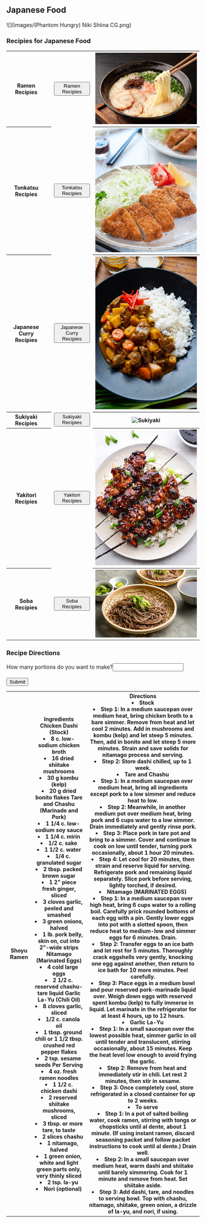 ## Japanese Food
<!---
Markdown Format takes entire column
-->
![](images/(Phantom Hungry) Niki Shiina CG.png)


### Recipies for Japanese Food

<table>
  <tr>
    <th>Ramen Recipies</th>
    <th><td><button onclick="/ramen_recipe.php">Ramen Recipies</button></td>
    <th><img src="/images/ramen.png" alt="Ramen"></th>
  </tr>
  <tr>
    <th>Tonkatsu Recipies</th>
    <th><td><button onclick="/tonkatsu_recipe.php">Tonkatsu Recipies</button></td>
    <th><img src="/images/tonkatsu.png" alt="Tonkatsu"></th>
  </tr>
<tr>
    <th>Japanese Curry Recipies</th>
    <th><td><button onclick="/japanese_curry_recipe.php">Japanese Curry Recipies</button></td>
    <th><img src="/images/japanese-curry.png" alt="Japanese Curry"></th>
  </tr>
  <tr>
    <th>Sukiyaki Recipies</th>
    <th><td><button onclick="/sukiyaki_recipe.php">Sukiyaki Recipies</button></td>
    <th><img src="/images/sukiyaki.png" alt="Sukiyaki"></th>
  </tr>
  <tr>
    <th>Yakitori Recipies</th>
    <th><td><button onclick="/yakitori_recipe.php">Yakitori Recipies</button></td>
    <th><img src="/images/yakitori.png" alt="Yakitori"></th>
  </tr>
  <tr>
    <th>Soba Recipies</th>
    <th><td><button onclick="/soba_recipe.php">Soba Recipies</button></td>
    <th><img src="/images/soba.png" alt="Soba"></th>
  </tr>
</table>


### Recipe Directions
<table>
    <tr>
      <form action="/ramen_recipe.php">
        <label for="fname">How many portions do you want to make?</label>
        <input type="text" id="portions" name="portions"><br><br>
        <input type="submit" value="Submit">
      </form>
    </tr>
    <tr>
      <th>Shoyu Ramen</th>
      <th>Ingredients
            Chicken Dashi (Stock)
              <li>8 c. low-sodium chicken broth
              <li>16 dried shiitake mushrooms
              <li>30 g kombu (kelp)
              <li>20 g dried bonito flakes
            Tare and Chashu (Marinade and Pork)
              <li>1 1/4 c. low-sodium soy sauce
              <li>1 1/4 c. mirin
              <li>1/2 c. sake
              <li>1 1/2 c. water
              <li>1/4 c. granulated sugar
              <li>2 tbsp. packed brown sugar
              <li>1 2" piece fresh ginger, sliced
              <li>3 cloves garlic, peeled and smashed
              <li>3 green onions, halved
              <li>1 lb. pork belly, skin on, cut into 2"-wide strips
            Nitamago (Marinated Eggs)
              <li>4 cold large eggs
              <li>2 1/2 c. reserved chashu-tare liquid
            Garlic La-Yu (Chili Oil)
              <li>8 cloves garlic, sliced
              <li>1/2 c. canola oil
              <li>1 tbsp. ground chili or 1 1/2 tbsp. crushed red pepper flakes
              <li>2 tsp. sesame seeds
            Per Serving
              <li>4 oz. fresh ramen noodles
              <li>1 1/2 c. chicken dashi
              <li>2 reserved shiitake mushrooms, sliced
              <li>3 tbsp. or more tare, to taste
              <li>2 slices chashu
              <li>1 nitamago, halved
              <li>1 green onion, white and light green parts only, very thinly sliced
              <li>2 tsp. la-yu
              <li>Nori (optional)
              </li>
      <th> Directions
      <li> Stock
        <li> Step 1: In a medium saucepan over medium heat, bring chicken broth to a bare simmer. Remove from heat and let cool 2 minutes. Add in mushrooms and kombu (kelp) and let steep 5 minutes. Then, add in bonito and let steep 5 more minutes. Strain and save solids for nitamago process and serving.
        <li> Step 2: Store dashi chilled, up to 1 week.
      <li> Tare and Chashu
        <li> Step 1: In a medium saucepan over medium heat, bring all ingredients except pork to a low simmer and reduce heat to low.
        <li> Step 2: Meanwhile, in another medium pot over medium heat, bring pork and 6 cups water to a low simmer. Drain immediately and gently rinse pork.
        <li> Step 3: Place pork in tare pot and bring to a simmer. Cover and continue to cook on low until tender, turning pork occasionally, about 1 hour 20 minutes.
        <li> Step 4: Let cool for 20 minutes, then strain and reserve liquid for serving. Refrigerate pork and remaining liquid separately. Slice pork before serving, lightly torched, if desired.
      <li> Nitamago (MARINATED EGGS)
        <li> Step 1: In a medium saucepan over high heat, bring 6 cups water to a rolling boil. Carefully prick rounded bottoms of each egg with a pin. Gently lower eggs into pot with a slotted spoon, then reduce heat to medium-low and simmer eggs for 6 minutes. Drain.
        <li> Step 2: Transfer eggs to an ice bath and let rest for 5 minutes. Thoroughly crack eggshells very gently, knocking one egg against another, then return to ice bath for 10 more minutes. Peel carefully.
        <li> Step 3: Place eggs in a medium bowl and pour reserved pork-marinade liquid over. Weigh down eggs with reserved spent kombu (kelp) to fully immerse in liquid. Let marinate in the refrigerator for at least 4 hours, up to 12 hours.
      <li> Garlic La-Yu
        <li> Step 1: In a small saucepan over the lowest possible heat, simmer garlic in oil until tender and translucent, stirring occasionally, about 15 minutes. Keep the heat level low enough to avoid frying the garlic.
        <li> Step 2: Remove from heat and immediately stir in chili. Let rest 2 minutes, then stir in sesame.
        <li> Step 3: Once completely cool, store refrigerated in a closed container for up to 2 weeks.
      <li> To serve
        <li> Step 1: In a pot of salted boiling water, cook ramen, stirring with tongs or chopsticks until al dente, about 1 minute. (If using instant ramen, discard seasoning packet and follow packet instructions to cook until al dente.) Drain well.
        <li> Step 2: In a small saucepan over medium heat, warm dashi and shiitake until barely simmering. Cook for 1 minute and remove from heat. Set shiitake aside.
        <li> Step 3: Add dashi, tare, and noodles to serving bowl. Top with chashu, nitamago, shiitake, green onion, a drizzle of la-yu, and nori, if using.
      </th>
    </tr>
</table>
